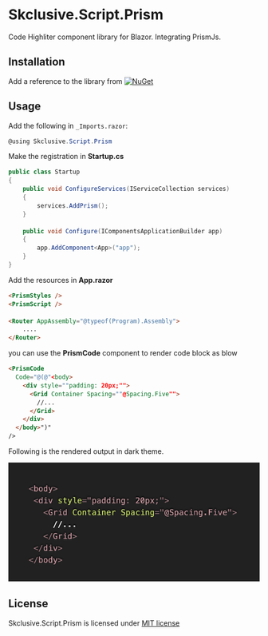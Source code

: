 Skclusive.Script.Prism
=============================

Code Highliter component library for Blazor. Integrating PrismJs.

## Installation

Add a reference to the library from [![NuGet](https://img.shields.io/nuget/v/Skclusive.Script.Prism.svg)](https://www.nuget.org/packages/Skclusive.Script.Prism/)

## Usage

Add the following in `_Imports.razor`:

```cs
@using Skclusive.Script.Prism
```

Make the registration in **Startup.cs**

```cs
public class Startup
{
    public void ConfigureServices(IServiceCollection services)
    {
        services.AddPrism();
    }

    public void Configure(IComponentsApplicationBuilder app)
    {
        app.AddComponent<App>("app");
    }
}
```

Add the resources in **App.razor**

```html
<PrismStyles />
<PrismScript />

<Router AppAssembly="@typeof(Program).Assembly">
    ....
</Router>
```

you can use the **PrismCode** component to render code block as blow

```html
<PrismCode
  Code="@(@"<body>
    <div style=""padding: 20px;"">
      <Grid Container Spacing=""@Spacing.Five"">
        //...
      </Grid>
    </div>
  </body>")"
/>
```

Following is the rendered output in dark theme.

![Code Rendered](images/rendered.png)

## License

Skclusive.Script.Prism is licensed under [MIT license](http://www.opensource.org/licenses/mit-license.php)
